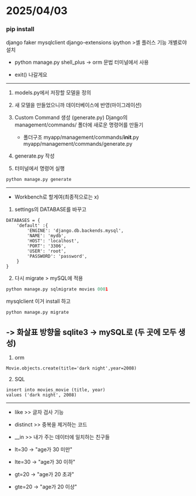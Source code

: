 # 2025/04/03

 ### pip install
django faker
mysqlclient
django-extensions
ipython >셸 플러스 기능 개별로야 설치

- python manage.py shell_plus 
-> orm 문법 터미널에서 사용

- exit() 나갈게요
--------

1. models.py에서 저장할 모델을 정의

2. 새 모델을 만들었으니까 데이터베이스에 반영(마이그레이션)

3. Custom Command 생성 (generate.py)
Django의 management/commands/ 폴더에 새로운 명령어를 만들기
    - 폴더구조 
    myapp/management/commands/__init__.py
    myapp/management/commands/generate.py

4. generate.py 작성

5. 터미널에서 명령어 실행
```python
python manage.py generate
```
---------

- Workbench로 할게여(최종적으로는 x)
1. settings의 DATABASE를 바꾸고
```shell
DATABASES = {
    'default' :{
        'ENGINE': 'django.db.backends.mysql',
        'NAME': 'mydb',
        'HOST': 'localhost',
        'PORT': '3306',
        'USER': 'root',
        'PASSWORD': 'password',
    }
}
```
2. 다시 migrate > mySQL에 적용
```python
python manage.py sqlmigrate movies 0001
```
mysqlclient 이거 install 하고

```python
python manage.py migrate
```

-> 화살표 방향을 sqlite3 -> mySQL로 (두 곳에 모두 생성)
-------------

1. orm
```shell
Movie.objects.create(title='dark night',year=2008)
```
2. SQL
```shell
insert into movies_movie (title, year)
values ('dark night', 2008)
 ```
---------

 - like >> 글자 검사 기능

 - distinct >> 중복을 제거하는 코드

 - __in >> 내가 주는 데이터에 일치하는 친구들

 - lt=30 → "age가 30 미만"
 - lte=30 → "age가 30 이하"
 - gt=20 → "age가 20 초과"
 - gte=20 → "age가 20 이상"